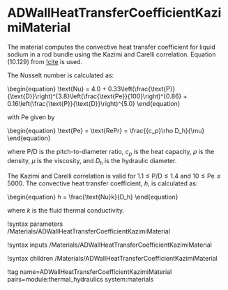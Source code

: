# ADWallHeatTransferCoefficientKazimiMaterial

The material computes the convective heat transfer coefficient for liquid sodium in a rod bundle using the Kazimi and Carelli correlation. Equation (10.129) from [!cite](todreas2021nuclear) is used.

The Nusselt number is calculated as:

\begin{equation}
  \text{Nu} = 4.0 + 0.33\left(\frac{\text{P}}{\text{D}}\right)^{3.8}\left(\frac{\text{Pe}}{100}\right)^{0.86} + 0.16\left(\frac{\text{P}}{\text{D}}\right)^{5.0}
\end{equation}

with Pe given by

\begin{equation}
  \text{Pe} = \text{RePr} = \frac{{c_p}\rho D_h}{\mu}
\end{equation}

where P/D is the pitch-to-diameter ratio, $c_p$ is the heat capacity, $\rho$ is the density, $\mu$ is the viscosity, and $D_h$ is the hydraulic diameter.

The Kazimi and Carelli correlation is valid for $1.1\leq \text{P/D} \leq 1.4$ and $10\leq \text{Pe} \leq 5000$. The convective heat transfer coefficient, $h$, is calculated as:

\begin{equation}
  h = \frac{\text{Nu}k}{D_h}
\end{equation}

where $k$ is the fluid thermal conductivity.

!syntax parameters /Materials/ADWallHeatTransferCoefficientKazimiMaterial

!syntax inputs /Materials/ADWallHeatTransferCoefficientKazimiMaterial

!syntax children /Materials/ADWallHeatTransferCoefficientKazimiMaterial

!tag name=ADWallHeatTransferCoefficientKazimiMaterial pairs=module:thermal_hydraulics system:materials
